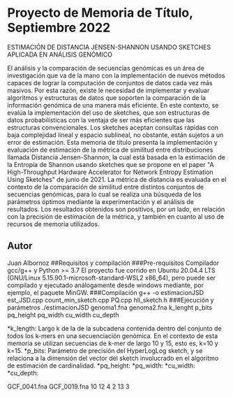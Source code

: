 # Proyecto de Memoria de Título, Septiembre 2022
ESTIMACIÓN DE DISTANCIA JENSEN-SHANNON USANDO SKETCHES APLICADA EN ANÁLISIS GENÓMICO

El análisis y la comparación de secuencias genómicas es un área de investigación que va de la mano con la implementación de nuevos métodos capaces de lograr la computación de conjuntos de datos cada vez más masivos. Por esta razón, existe le necesidad de implementar y evaluar algoritmos y estructuras de datos que soporten la comparación de la información genómica de una manera más eficiente. En este contexto, se evalúa la implementación del uso de sketches, que son estructuras de datos probabilísticas con la ventaja de ser más eficientes que las estructuras convencionales. Los sketches aceptan consultas rápidas con baja complejidad lineal y espacio sublineal, no obstante, están sujetos a un error de estimación.
Esta memoria de título presenta la implementación y evaluación de estimación de la métrica de similitud entre distribuciones llamada Distancia Jensen-Shannon, la cual está basada en la estimación de la Entropía de Shannon usando sketches que se propone en el paper "A High-Throughput Hardware Accelerator for
Network Entropy Estimation Using Sketches" de junio de 2021. La métrica de distancia es evaluada en el contexto de la comparación de similitud entre distintos conjuntos de secuencias genómicas, para lo cual se realiza una búsqueda de los parámetros óptimos mediante la experimentación y el análisis de resultados. Los resultados obtenidos son positivos, por un lado, en relación con la precisión de estimación de la métrica, y también en cuanto al uso de recursos de memoria utilizados.

## Autor
Juan Albornoz
##Requisitos y compilación
###Pre-requisitos
Compilador gcc/g++ y Python >= 3.7
El proyecto fue corrido en Ubuntu 20.04.4 LTS (GNU/Linux 5.15.90.1-microsoft-standard-WSL2 x86_64), pero puede ser compilado y ejecutado análogamente desde windows mediante, por ejemplo, el paquete MinGW.
###Compilación
g++ -o estimacionJSD est_JSD.cpp count_min_sketch.cpp PQ.cpp hll_sketch.h
###Ejecución y parámetros
./estimacionJSD genoma1.fna genoma2.fna k_lenght p_bits pq_height pq_width cu_width cu_depth


*k_length: Largo k de la de la subcadena contenida dentro del conjunto de todos los k-mers en una secuenciación genómica. En el contexto de esta memoria se utilizan secuencias de k-mer de largo 10 y 15, esto es, k=10 y k=15.
*p_bits: Parámetro de precisión del HyperLogLog sketch, y se relaciona a la dimensión del vector del sketch involucrado en el algoritmo de estimación de cardinalidad.
*pq_height: 
*pq_width:
*cu_width:
*cu_depth:

GCF_0041.fna GCF_0019.fna 10 12 4 2 13 3